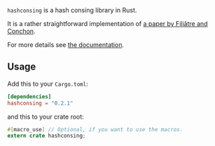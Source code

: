 `hashconsing` is a hash consing library in Rust.

It is a rather straightforward implementation of [a paper by Filiâtre and Conchon](paper).

For more details see [the documentation](doc).

## Usage

Add this to your `Cargo.toml`:

```toml
[dependencies]
hashconsing = "0.2.1"
```

and this to your crate root:

```rust
#[macro_use] // Optional, if you want to use the macros.
extern crate hashconsing;
```

[paper]: http://dl.acm.org/citation.cfm?doid=1159876.1159880 (Conchon et al.)
[doc]: http://adrienchampion.bitbucket.org/hashconsing/hashconsing/ (hashconsing documentation)